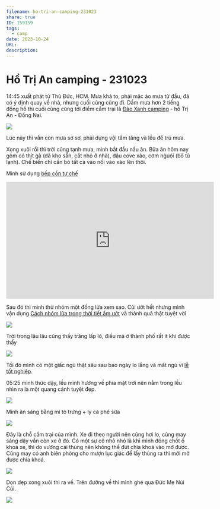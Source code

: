```yaml
---
filename: ho-tri-an-camping-231023
share: true
ID: 159159
tags:
  - camp
date: 2023-10-24
URL: 
description: 
---
```


# Hồ Trị An camping - 231023

14:45 xuất phát từ Thủ Đức, HCM. Mưa khá to, phải mặc áo mưa từ đầu, đã có ý định quay về nhà, nhưng cuối cùng cũng đi. Dầm mưa hơn 2 tiếng đồng hồ thì cuối cùng cũng tới điểm cắm trại là [Đảo Xanh camping](https://maps.app.goo.gl/BrX3kx6Di6iu5o9X9) - hồ Trị An - Đồng Nai.

![](https://i.imgur.com/fB7Vena.jpg)


Lúc này thì vẫn còn mưa sơ sơ, phải dựng vội tấm tăng và lều để trú mưa.

Xong xuôi rồi thì trời cũng tạnh mưa, mình bắt đầu nấu ăn. Bữa ăn hôm nay gồm có thịt gà (đã kho sẵn, cắt nhỏ ở nhà), đậu cove xào, cơm nguội (bỏ tủ lạnh). Chế biến chỉ cần bỏ tất cả vào nồi vào xào lên thôi.

Mình sử dụng [bếp cồn tự chế](./diy-alcohol-stove.md)

<iframe width="560" height="315" src="https://www.youtube.com/embed/lQO76GFLM5Y?si=OydcpY-2uKnJYs-w" title="YouTube video player" frameborder="0" allow="accelerometer; autoplay; clipboard-write; encrypted-media; gyroscope; picture-in-picture; web-share" allowfullscreen></iframe>

Sau đó thì mình thử nhóm một đống lửa xem sao. Củi ướt hết nhưng mình vận dụng [Cách nhóm lửa trong thời tiết ẩm ướt](./cach-nhom-lua-trong-thoi-tiet-am-uot.md) và thành quả thật tuyệt vời

![](https://i.imgur.com/goHG9pj.jpg)

Trời trong lâu lâu cũng thấy trăng lấp ló, điều mà ở thành phố rất ít khi được thấy

![](https://i.imgur.com/ZR5x35j.png)


Tối đó mình có một giấc ngủ thật sâu sau bao ngày lo lắng và mất ngủ vì [lễ tốt nghiệp](./hom-nay-toi-tot-nghiep.md).

05:25 mình thức dậy, lều mình hướng về phía mặt trời nên nằm trong lều nhìn ra là một quang cảnh tuyệt đẹp.

![](https://i.imgur.com/VM0d6hA.jpg)

Mình ăn sáng bằng mì tô trứng + ly cà phê sữa

![](https://i.imgur.com/Wj5wMO1.png)

Đây là chỗ cắm trại của mình. Xe đi theo người nên cũng hơi lo, cũng may sáng dậy vẫn còn xe ở đó. Có một sự cố nhỏ nhỏ là khi mình đóng chốt ổ khoá xe, thì do vướng cái thùng nên không thể đút chìa khoá vào mở được. Cũng may có anh biên phòng cho mượn lục giác để lấy thùng ra thì mới mở được chìa khoá.

![](https://i.imgur.com/9hNpJIs.jpg)


Dọn dẹp xong xuôi thì ra về. Trên đường về thì mình ghé qua Đức Mẹ Núi Cúi.


![](https://i.imgur.com/LJqCJ1f.png)

